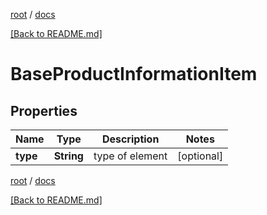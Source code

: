 [root](./../ "root") / [docs](./ "docs")

[[Back to README.md]](./../README.md "[Back to README.md]")

# BaseProductInformationItem

## Properties

| Name | Type | Description | Notes |
|------------ | ------------- | ------------- | -------------|
|**type** | **String** | type of element |  [optional] |

[root](./../ "root") / [docs](./ "docs")

[[Back to README.md]](./../README.md "[Back to README.md]")